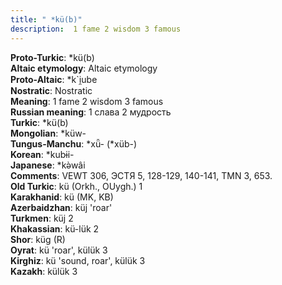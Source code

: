 ```yaml
---
title: " *kü(b)"
description:  1 fame 2 wisdom 3 famous
---
```


<strong>Proto-Turkic</strong>:  *kü(b)<br>
<strong>Altaic etymology</strong>:  Altaic etymology<br>
<strong> Proto-Altaic</strong>:  *k`i̯ube<br>
<strong>Nostratic</strong>:  Nostratic<br>
<strong>Meaning</strong>:  1 fame 2 wisdom 3 famous<br>
<strong>Russian meaning</strong>:  1 слава 2 мудрость<br>
<strong>Turkic</strong>:  *kü(b)<br>
<strong>Mongolian</strong>:  *küw-<br>
<strong>Tungus-Manchu</strong>:  *xǖ- (*xüb-)<br>
<strong>Korean</strong>:  *kubɨi-<br>
<strong>Japanese</strong>:  *kǝ̀wâi<br>
<strong>Comments</strong>:  VEWT 306, ЭСТЯ 5, 128-129, 140-141, TMN 3, 653.<br>
<strong>Old Turkic</strong>:  kü (Orkh., OUygh.) 1<br>
<strong>Karakhanid</strong>:  kü (MK, KB)<br>
<strong>Azerbaidzhan</strong>:  küj 'roar'<br>
<strong>Turkmen</strong>:  küj 2<br>
<strong>Khakassian</strong>:  kü-lük 2<br>
<strong>Shor</strong>:  küg (R)<br>
<strong>Oyrat</strong>:  kü 'roar', külük 3<br>
<strong>Kirghiz</strong>:  kü 'sound, roar', külük 3<br>
<strong>Kazakh</strong>:  külük 3<br>


